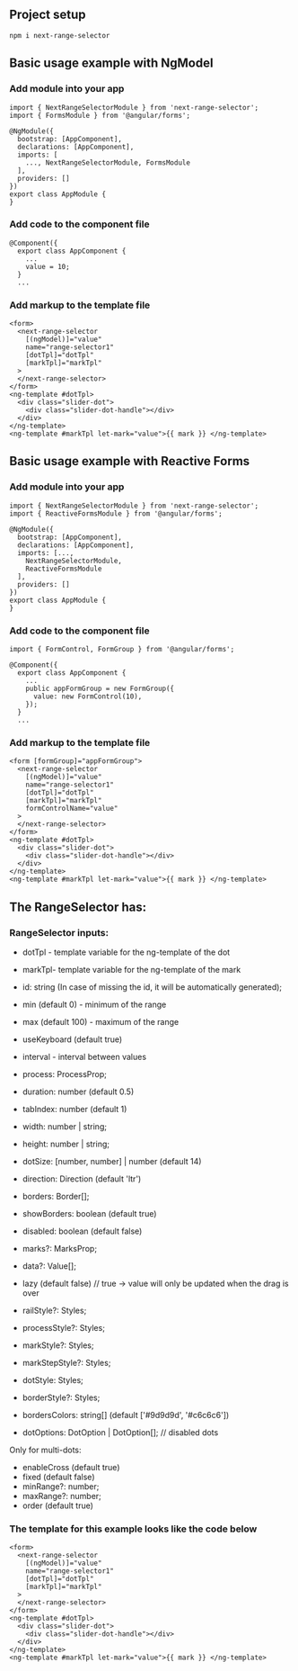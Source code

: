 ## Project setup

```
npm i next-range-selector
```

## Basic usage example with NgModel

### Add module into your app

```
import { NextRangeSelectorModule } from 'next-range-selector';
import { FormsModule } from '@angular/forms';

@NgModule({
  bootstrap: [AppComponent],
  declarations: [AppComponent],
  imports: [
    ..., NextRangeSelectorModule, FormsModule
  ],
  providers: []
})
export class AppModule {
}

```

### Add code to the component file

```
@Component({
  export class AppComponent {
    ...
    value = 10;
  }
  ...
```

### Add markup to the template file

```
<form>
  <next-range-selector
    [(ngModel)]="value"
    name="range-selector1"
    [dotTpl]="dotTpl"
    [markTpl]="markTpl"
  >
  </next-range-selector>
</form>
<ng-template #dotTpl>
  <div class="slider-dot">
    <div class="slider-dot-handle"></div>
  </div>
</ng-template>
<ng-template #markTpl let-mark="value">{{ mark }} </ng-template>
```

## Basic usage example with Reactive Forms

### Add module into your app

```
import { NextRangeSelectorModule } from 'next-range-selector';
import { ReactiveFormsModule } from '@angular/forms';

@NgModule({
  bootstrap: [AppComponent],
  declarations: [AppComponent],
  imports: [...,
    NextRangeSelectorModule,
    ReactiveFormsModule
  ],
  providers: []
})
export class AppModule {
}

```

### Add code to the component file

```
import { FormControl, FormGroup } from '@angular/forms';

@Component({
  export class AppComponent {
    ...
    public appFormGroup = new FormGroup({
      value: new FormControl(10),
    });
  }
  ...
```

### Add markup to the template file

```
<form [formGroup]="appFormGroup">
  <next-range-selector
    [(ngModel)]="value"
    name="range-selector1"
    [dotTpl]="dotTpl"
    [markTpl]="markTpl"
    formControlName="value"
  >
  </next-range-selector>
</form>
<ng-template #dotTpl>
  <div class="slider-dot">
    <div class="slider-dot-handle"></div>
  </div>
</ng-template>
<ng-template #markTpl let-mark="value">{{ mark }} </ng-template>
```

## The RangeSelector has:

### RangeSelector inputs:

- dotTpl - template variable for the ng-template of the dot
- markTpl- template variable for the ng-template of the mark

- id: string (In case of missing the id, it will be automatically generated);
- min (default 0) - minimum of the range
- max (default 100) - maximum of the range
- useKeyboard (default true)
- interval - interval between values
- process: ProcessProp;
- duration: number (default 0.5)
- tabIndex: number (default 1)
- width: number | string;
- height: number | string;
- dotSize: [number, number] | number (default 14)
- direction: Direction (default 'ltr')
- borders: Border[];
- showBorders: boolean (default true)
- disabled: boolean (default false)
- marks?: MarksProp;
- data?: Value[];
- lazy (default false) // true -> value will only be updated when the drag is over

- railStyle?: Styles;
- processStyle?: Styles;
- markStyle?: Styles;
- markStepStyle?: Styles;
- dotStyle: Styles;
- borderStyle?: Styles;
- bordersColors: string[] (default ['#9d9d9d', '#c6c6c6'])

- dotOptions: DotOption | DotOption[]; // disabled dots

Only for multi-dots:

- enableCross (default true)
- fixed (default false)
- minRange?: number;
- maxRange?: number;
- order (default true)

### The template for this example looks like the code below

```
<form>
  <next-range-selector
    [(ngModel)]="value"
    name="range-selector1"
    [dotTpl]="dotTpl"
    [markTpl]="markTpl"
  >
  </next-range-selector>
</form>
<ng-template #dotTpl>
  <div class="slider-dot">
    <div class="slider-dot-handle"></div>
  </div>
</ng-template>
<ng-template #markTpl let-mark="value">{{ mark }} </ng-template>
```
